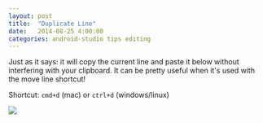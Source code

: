 ```yaml
---
layout: post
title:  "Duplicate Line"
date:   2014-08-25 4:00:00
categories: android-studio tips editing
---
```


Just as it says: it will copy the current line and paste it below without interfering with your clipboard. It can be pretty useful when it's used with the move line shortcut!

Shortcut: `cmd+d` (mac) or `ctrl+d` (windows/linux)﻿

![](https://lh6.googleusercontent.com/-1dno1jn2Pcg/U_sfhOxXTkI/AAAAAAAANC8/8sl3TVz1dAo/w265-h103-no/11-duplicate_lines.gif)